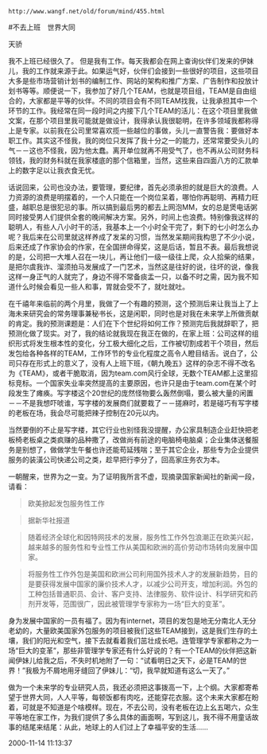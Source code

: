 `http://www.wangf.net/old/forum/mind/455.html`

#不去上班　世界大同 

天骄　　 

我不上班已经很久了。
但是我有工作。每天我都会在网上查询伙伴们发来的伊妹儿，我的工作就来源于此。如果运气好，伙伴们会接到一些很好的项目，这些项目大多是些市场营销计划书的编制工作、网站的架构和推广方案、广告制作和投放计划书等等。顺便说一下，我参加了好几个TEAM，也就是项目组，TEAM是自由组合的，大家都是平等的伙伴。不同的项目会有不同TEAM找我，让我承担其中一个环节的工作。我经常在同一段时间之内接下几个TEAM的活儿：在这个项目里我做文案，在那个项目里我可能就是做设计，我得承认我很聪明，在许多领域我都称得上是专家。以前我在公司里常喜欢揽一些越位的事做，头儿一直警告我：要做好本职工作。其实这不怪我，我的岗位只发挥了我十分之一的能力，还常常要受头儿的气－－这也不怪我，因为他太蠢。离开单位就再不用受气了，也不再从公司财务科领钱，我的财务科就在我家楼底的那个信箱里，当然，这些来自四面八方的汇款单上的数字足以让我衣食无忧。

话说回来，公司也没办法，要管理，要纪律，首先必须承担的就是巨大的浪费。人力资源的浪费是明摆着的，一个人只能在一个岗位呆着，哪怕你再聪明、再精力旺盛，越职总是很犯忌的事。所以搞到最后男的都去上网泡MM，女的总是煲电话粥同时接受男人们提供全套的晚间解决方案。另外，时间上也浪费。特别像我这样的聪明人，有些人八小时干的活，我基本上一个小时全干完了，剩下的七小时怎么办呢？我后来在公司里就这样养成了发呆的习惯，当然发呆期间我构思了不少小说，后来还成了作家协会的作家，在全国拼命得奖，这是后话，暂且不表。最后我想说的是，公司把一大堆人召在一块儿，再让他们一级一级往上爬，众人拾柴的结果，是把尔虞我诈、溜须拍马发展成了一门艺术，当然这是往好的说，往坏的说，像我这样一身正气的人就完了，身边不得不常备痰盂一只，以备不时之需，因为我不知道什么时候会看见一些人和事，胃就会受不了，就吐就吐。

在千禧年来临前的两个月里，我做了一个有趣的预测，这个预测后来让我当上了上海未来研究会的常务理事兼秘书长，这是闲职，同时也是对我在未来学上所做贡献的肯定。我的预测课题是：人们在下个世纪将如何工作？预测完后我就辞职了，把预测化做了现实。对了，我的结论就我现在我正在做的，在家上班：公司这样的组织形式将发生根本性的变化，分工极大细化之后，工作被切割成若干个项目，然后发包给各种各样的TEAM，工作环节的专业化程度之高令人瞪目结舌。说白了，公司只存在形式上的意义了，没有人上班下班，《朝九晚五》这样的杂志不得不改名为《TEAM》，或者干脆取消，因为team.com风行全球，无数个TEAM都上这里招标竞标。一个国家失业率突然提高的主要原因，也许只是由于team.com在某个时段发生了瘫痪。写字楼这个20世纪的庞然怪物要么轰然倒塌，要么被大量的闲置－－不是我想吓唬谁，写字楼的发展商们就要栽了－－搓麻时，若是碰巧有写字楼的老板在场，我会尽可能把辣子控制在20元以内。

当然要倒的不止是写字楼，其它行业也别怪我没提醒，办公家具制造企业赶快把老板椅老板桌之类疯赚的品种撒了，改做尚有前途的电脑椅电脑桌；企业集体送餐服务是别想了，做做学生午餐也许还能苟延残喘；至于其它企业，那些专为企业提供服务的装潢公司快递公司之类，趁早把行李分了，回高家庄务农为本。

一朝醒来，世界为之一变。为了证明我所言不虚，现摘录国家新闻社的新闻一段，请看：

>欧美掀起发包服务性工作　　 

>据新华社报道 

>随着经济全球化和因特网技术的发展，服务性工作外包浪潮正在欧美兴起，越来越多的服务性和专业性工作从美国和欧洲的高价劳动市场转向发展中国家。

>将服务性工作外包是美国和欧洲公司利用国外技术人才的发展新趋势，目的是要获得发展中国家的廉价技术人才，以减少公司开支，增加利润。外包的工种包括普通职员、会计、客户支持、法律服务、软件设计、科学研究和药剂开发等，范围很广，因此被管理学专家称为一场“巨大的变革”。

身为发展中国家的一员有福了。因为有internet，项目的发包是地无分南北人无分老幼的，大量欧美国家外包服务的项目被我们这些TEAM接到，这是我们生存的土壤，我们的阳光和空气，接下去就看着我们茁壮成长吧。连管理学专家都称之为一场“巨大的变革”，那些非管理学专家还有什么好说的？有一个TEAM的伙伴把这新闻伊妹儿给我之后，不失时机地附了一句：“试看明日之天下，必是TEAM的世界！”我极为不屑地用牙缝回了伊妹儿：“切，我早就知道有这么一天了。” 

做为一个未来学的专业研究人员，我还必须把这事拨高一下，上个纲。大家都寄希望于世界大同，人人平等，每顿饭都有肉吃，还能穿花衣服。这个未来大家都在盼着，可就是不知道是个啥模样。现在，不去公司，没有老板在边上幺五喝六，众生平等地在家工作，为我们提供了多么具体的画面啊，写到这儿，我不得不用童话故事的结尾来结尾：从此，地球上的人们过上了幸福平安的生活……

2000-11-14 11:13:37
